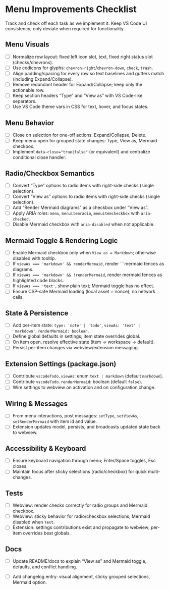 # Menu Improvements Checklist

Track and check off each task as we implement it. Keep VS Code UI consistency; only deviate when required for functionality.

## Menu Visuals
- [ ] Normalize row layout: fixed left icon slot, text, fixed right status slot (checks/chevrons).
- [ ] Use codicons for glyphs: `chevron-right`/`chevron-down`, `check`, `trash`.
- [ ] Align padding/spacing for every row so text baselines and gutters match (including Expand/Collapse).
- [ ] Remove redundant header for Expand/Collapse; keep only the actionable row.
- [ ] Keep section headers “Type” and “View as” with VS Code-like separators.
- [ ] Use VS Code theme vars in CSS for text, hover, and focus states.

## Menu Behavior
- [ ] Close on selection for one-off actions: Expand/Collapse, Delete.
- [ ] Keep menu open for grouped state changes: Type, View as, Mermaid checkbox.
- [ ] Implement `data-close="true|false"` (or equivalent) and centralize conditional close handler.

## Radio/Checkbox Semantics
- [ ] Convert “Type” options to radio items with right-side checks (single selection).
- [ ] Convert “View as” options to radio items with right-side checks (single selection).
- [ ] Add “Render Mermaid diagrams” as a checkbox under “View as”.
- [ ] Apply ARIA roles: `menu`, `menuitemradio`, `menuitemcheckbox` with `aria-checked`.
- [ ] Disable Mermaid checkbox with `aria-disabled` when not applicable.

## Mermaid Toggle & Rendering Logic
- [ ] Enable Mermaid checkbox only when `View as = Markdown`; otherwise disabled with tooltip.
- [ ] If `viewAs === 'markdown' && renderMermaid`, render ```mermaid fences as diagrams.
- [ ] If `viewAs === 'markdown' && !renderMermaid`, render mermaid fences as highlighted code blocks.
- [ ] If `viewAs === 'text'`, show plain text; Mermaid toggle has no effect.
- [ ] Ensure CSP-safe Mermaid loading (local asset + nonce); no network calls.

## State & Persistence
- [ ] Add per-item state: `type: 'note' | 'todo'`, `viewAs: 'text' | 'markdown'`, `renderMermaid: boolean`.
- [ ] Define global defaults in settings; item state overrides global.
- [ ] On item open, resolve effective state (item → workspace → default).
- [ ] Persist per-item changes via webview/extension messaging.

## Extension Settings (package.json)
- [ ] Contribute `vscodeTodo.viewAs`: enum `text | markdown` (default `markdown`).
- [ ] Contribute `vscodeTodo.renderMermaid`: boolean (default `false`).
- [ ] Wire settings to webview on activation and on configuration change.

## Wiring & Messages
- [ ] From menu interactions, post messages: `setType`, `setViewAs`, `setRenderMermaid` with item id and value.
- [ ] Extension updates model, persists, and broadcasts updated state back to webview.

## Accessibility & Keyboard
- [ ] Ensure keyboard navigation through menu; Enter/Space toggles, Esc closes.
- [ ] Maintain focus after sticky selections (radio/checkbox) for quick multi-changes.

## Tests
- [ ] Webview: render checks correctly for radio groups and Mermaid checkbox.
- [ ] Webview: sticky behavior for radio/checkbox selections; Mermaid disabled when `Text`.
- [ ] Extension: settings contributions exist and propagate to webview; per-item overrides beat globals.

## Docs
- [ ] Update README/docs to explain “View as” and Mermaid toggle, defaults, and conflict handling.
- [ ] Add changelog entry: visual alignment, sticky grouped selections, Mermaid option.

